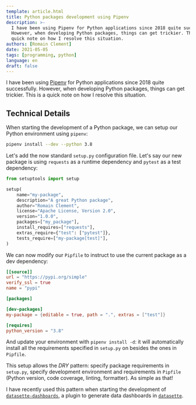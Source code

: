 ```yaml
---
template: article.html
title: Python packages development using Pipenv
description: >-
  I have been using Pipenv for Python applications since 2018 quite successfully.
  However, when developing Python packages, things can get trickier. This is a
  quick note on how I resolve this situation.
authors: [Romain Clement]
date: 2021-05-05
tags: [programming, python]
language: en
draft: false
---
```


I have been using [Pipenv][pipenv] for Python applications since 2018 quite
successfully. However, when developing Python packages, things can get trickier.
This is a quick note on how I resolve this situation.

## Technical Details

When starting the development of a Python package, we can setup our Python
environment using `pipenv`:

```bash
pipenv install --dev --python 3.8
```

Let's add the now standard `setup.py` configuration file. Let's say our new
package is using `requests` as a runtime dependency and `pytest` as a test
dependency:

```python
from setuptools import setup

setup(
    name="my-package",
    description="A great Python package",
    author="Romain Clement",
    license="Apache License, Version 2.0",
    version="1.0.0",
    packages=["my_package"],
    install_requires=["requests"],
    extras_require={"test": ["pytest"]},
    tests_require=["my-package[test]"],
)
```

We can now modify our `Pipfile` to instruct to use the current package as a dev
dependency:

```toml
[[source]]
url = "https://pypi.org/simple"
verify_ssl = true
name = "pypi"

[packages]

[dev-packages]
my-package = {editable = true, path = ".", extras = ["test"]}

[requires]
python_version = "3.8"
```

And update your environment with `pipenv install -d`: it will automatically install
all the requirements specified in `setup.py` on besides the ones in `Pipfile`.

This setup allows the _DRY_ pattern: specify package requirements in `setup.py`,
specify development environment and requirements in `Pipfile` (Python version,
code coverage, linting, formatter). As simple as that!

I have recently used this pattern when starting the development of
[`datasette-dashboards`][datasette-dashboards], a plugin to generate data dashboards
in [`datasette`][datasette].

[pipenv]: https://pipenv.pypa.io 'Pipenv'
[datasette-dashboards]: https://github.com/rclement/datasette-dashboards 'datasette-dashboards'
[datasette]: https://datasette.io 'Datasette'

